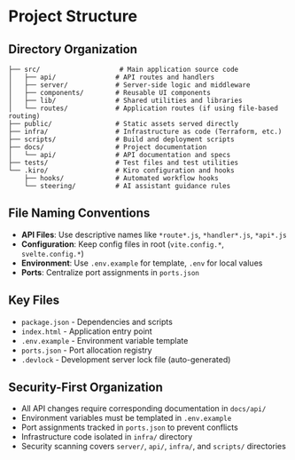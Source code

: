 # Project Structure

## Directory Organization

```
├── src/                    # Main application source code
│   ├── api/               # API routes and handlers
│   ├── server/            # Server-side logic and middleware
│   ├── components/        # Reusable UI components
│   ├── lib/               # Shared utilities and libraries
│   └── routes/            # Application routes (if using file-based routing)
├── public/                # Static assets served directly
├── infra/                 # Infrastructure as code (Terraform, etc.)
├── scripts/               # Build and deployment scripts
├── docs/                  # Project documentation
│   └── api/               # API documentation and specs
├── tests/                 # Test files and test utilities
└── .kiro/                 # Kiro configuration and hooks
    ├── hooks/             # Automated workflow hooks
    └── steering/          # AI assistant guidance rules
```

## File Naming Conventions

- **API Files**: Use descriptive names like `*route*.js`, `*handler*.js`, `*api*.js`
- **Configuration**: Keep config files in root (`vite.config.*`, `svelte.config.*`)
- **Environment**: Use `.env.example` for template, `.env` for local values
- **Ports**: Centralize port assignments in `ports.json`

## Key Files

- `package.json` - Dependencies and scripts
- `index.html` - Application entry point
- `.env.example` - Environment variable template
- `ports.json` - Port allocation registry
- `.devlock` - Development server lock file (auto-generated)

## Security-First Organization

- All API changes require corresponding documentation in `docs/api/`
- Environment variables must be templated in `.env.example`
- Port assignments tracked in `ports.json` to prevent conflicts
- Infrastructure code isolated in `infra/` directory
- Security scanning covers `server/`, `api/`, `infra/`, and `scripts/` directories